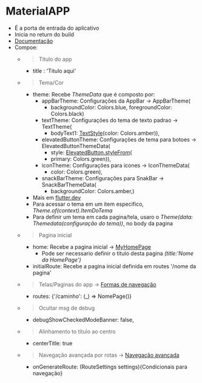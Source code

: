 # MaterialAPP
-   É a porta de entrada do aplicativo
-   Inicia no return do build
- [Documentação](https://api.flutter.dev/flutter/material/MaterialApp-class.html)
-   Compoe:
    - >Titulo do app
        - title : 'Titulo aqui'
    - >Tema/Cor
        - theme: Recebe *ThemeData* que é composto por:
            -   appBarTheme: Configurações da AppBar -> AppBarTheme(
                - backgroundColor: Colors.blue, foregroundColor: Colors.black)
            -   textTheme: Configurações do tema de texto padrao -> TextTheme(
                - bodyText1: [TextStyle](../Widgets/WidgetsTree.md#textstyle)(color: Colors.amber)),
            -   elevatedButtonTheme: Configurações de tema para botoes -> ElevatedButtonThemeData(
                - style: [ElevatedButton.styleFrom](../Widgets/WidgetsTree.md#elevatedbuttonstylefrom)(
                - primary: Colors.green)),
            -   iconTheme: Configurações para icones -> IconThemeData(
                - color: Colors.green),
            -   snackBarTheme: Configurações para SnakBar -> SnackBarThemeData(
                - backgroundColor: Colors.amber,)
        - Mais em [flutter.dev](https://api.flutter.dev/flutter/material/ThemeData-class.html)
        - Para acessar o tema em um item especifico, *Theme.of(context).ItemDoTema*
        - Para definir um tema em cada pagina/tela, usaro o *Theme(data: Themedata(configuração do tema))*, no body da pagina
            
    - >Pagina inicial
        - home: Recebe a pagina inicial -> [MyHomePage](./HomePage.md)  
            - Pode ser necessario definir o titulo desta pagina *(title:'Nome da HomePage')*
        - initialRoute: Recebe a pagina inicial definida em routes '/nome da pagina'
    - >Telas/Paginas do app -> [Formas de navegação](./Navegacao.md#formas-de-navegação)
        - routes: {'/caminho': (_) => NomePage()}
    - >Ocultar msg de debug
        - debugShowCheckedModeBanner: false,
    - >Alinhamento to titulo ao centro
        - centerTitle: true
    - >Navegação avançada por rotas -> [Navegação avançada](./Navegacao.md#navegaçao-avançada)
        - onGenerateRoute: (RouteSettings settings){Condicionais para navegação}
